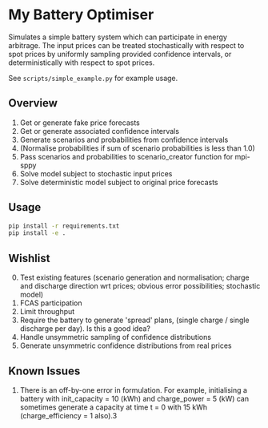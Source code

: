# My Battery Optimiser

Simulates a simple battery system which can participate in energy arbitrage.
The input prices can be treated stochastically with respect to spot prices by uniformly sampling provided confidence intervals, or deterministically with respect to spot prices.

See `scripts/simple_example.py` for example usage.

## Overview
1. Get or generate fake price forecasts
2. Get or generate associated confidence intervals
3. Generate scenarios and probabilities from confidence intervals
4. (Normalise probabilities if sum of scenario probabilities is less than 1.0)
5. Pass scenarios and probabilities to scenario_creator function for mpi-sppy
6. Solve model subject to stochastic input prices
7. Solve deterministic model subject to original price forecasts

## Usage

```bash
pip install -r requirements.txt
pip install -e .
```

## Wishlist
0. Test existing features (scenario generation and normalisation; charge and discharge direction wrt prices; obvious error possibilities; stochastic model)
1. FCAS participation
2. Limit throughput
3. Require the battery to generate 'spread' plans, (single charge / single discharge per day). Is this a good idea?
4. Handle unsymmetric sampling of confidence distributions
5. Generate unsymmetric confidence distributions from real prices


## Known Issues
1. There is an off-by-one error in formulation. For example, initialising a battery with
init_capacity = 10 (kWh) and charge_power = 5 (kW) can sometimes generate a capacity at time t = 0 with 15 kWh (charge_efficiency = 1 also).3